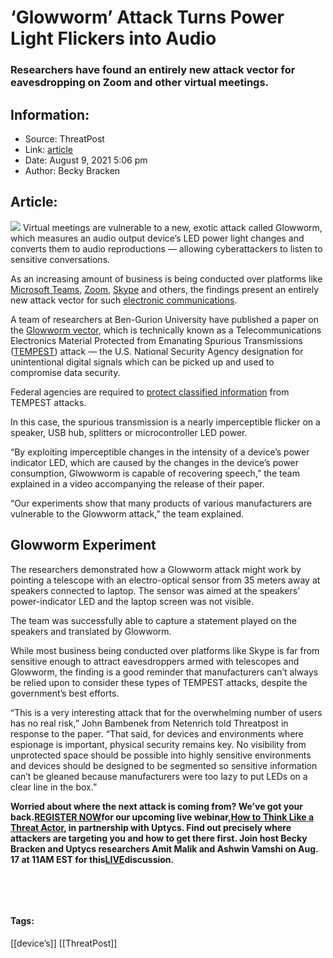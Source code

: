 # ‘Glowworm’ Attack Turns Power Light Flickers into Audio
### Researchers have found an entirely new attack vector for eavesdropping on Zoom and other virtual meetings.

## Information:
+ Source: ThreatPost
+ Link: [article](https://kasperskycontenthub.com/threatpost-global/?p=168501)
+ Date: August 9, 2021  5:06 pm
+ Author: Becky Bracken


## Article:
![](https://media.threatpost.com/wp-content/uploads/sites/103/2021/08/09171939/light-e1628543996123.jpg)
Virtual meetings are vulnerable to a new, exotic attack called Glowworm, which measures an audio output device’s LED power light changes and converts them to audio reproductions — allowing cyberattackers to listen to sensitive conversations.


As an increasing amount of business is being conducted over platforms like [Microsoft Teams](https://threatpost.com/microsoft-teams-tabs-bec/166909/), [Zoom](https://threatpost.com/zoom-settlement-85m-security-investment/168445/), [Skype](https://threatpost.com/windows-zero-days-israeli-spyware-dissidents/167865/) and others, the findings present an entirely new attack vector for such [electronic communications](https://threatpost.com/nsa-warns-public-networks-are-hacker-hotbeds/168268/).


A team of researchers at Ben-Gurion University have published a paper on the [Glowworm vector](https://ad447342-c927-414a-bbae-d287bde39ced.filesusr.com/ugd/a53494_8b7d9f301c024d7eabe84ab0bff6a7cb.pdf), which is technically known as a Telecommunications Electronics Material Protected from Emanating Spurious Transmissions ([TEMPEST](https://www.techopedia.com/definition/25316/telecommunications-electronics-material-protected-from-emanating-spurious-transmissions-tempest#:~:text=Technically%2C%20TEMPEST%20is%20a%20coverword,Protected%20from%20Emanating%20Spurious%20Transmissions.)) attack — the U.S. National Security Agency designation for unintentional digital signals which can be picked up and used to compromise data security.


Federal agencies are required to [protect classified information](https://www.gao.gov/products/nsiad-86-132) from TEMPEST attacks.


In this case, the spurious transmission is a nearly imperceptible flicker on a speaker, USB hub, splitters or microcontroller LED power.


“By exploiting imperceptible changes in the intensity of a device’s power indicator LED, which are caused by the changes in the device’s power consumption, Glwowworm is capable of recovering speech,” the team explained in a video accompanying the release of their paper.


“Our experiments show that many products of various manufacturers are vulnerable to the Glowworm attack,” the team explained.


**Glowworm Experiment**
-----------------------


The researchers demonstrated how a Glowworm attack might work by pointing a telescope with an electro-optical sensor from 35 meters away at speakers connected to laptop. The sensor was aimed at the speakers’ power-indicator LED and the laptop screen was not visible.


The team was successfully able to capture a statement played on the speakers and translated by Glowworm.


While most business being conducted over platforms like Skype is far from sensitive enough to attract eavesdroppers armed with telescopes and Glowworm, the finding is a good reminder that manufacturers can’t always be relied upon to consider these types of TEMPEST attacks, despite the government’s best efforts.


“This is a very interesting attack that for the overwhelming number of users has no real risk,” John Bambenek from Netenrich told Threatpost in response to the paper. “That said, for devices and environments where espionage is important, physical security remains key. No visibility from unprotected space should be possible into highly sensitive environments and devices should be designed to be segmented so sensitive information can’t be gleaned because manufacturers were too lazy to put LEDs on a clear line in the box.”


**Worried about where the next attack is coming from? We’ve got your back.**[**REGISTER NOW**](https://threatpost.com/webinars/how-to-think-like-a-threat-actor/?utm_source=ART&utm_medium=ART&utm_campaign=August_Uptycs_Webinar)**for our upcoming live webinar,**[**How to Think Like a Threat Actor**](https://threatpost.com/webinars/how-to-think-like-a-threat-actor/?utm_source=ART&utm_medium=ART&utm_campaign=August_Uptycs_Webinar)**, in partnership with Uptycs. Find out precisely where attackers are targeting you and how to get there first. Join host Becky Bracken and Uptycs researchers Amit Malik and Ashwin Vamshi on Aug. 17 at 11AM EST for this**[**LIVE**](https://threatpost.com/webinars/how-to-think-like-a-threat-actor/?utm_source=ART&utm_medium=ART&utm_campaign=August_Uptycs_Webinar)**discussion.**


 


 




#### Tags:
[[device’s]] [[ThreatPost]]
